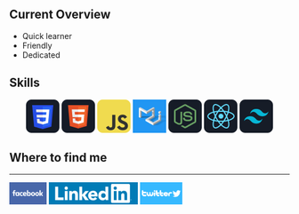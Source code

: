 <h2>Current Overview</h2>

 <ul>
  <li>Quick learner</li> 
  <li>Friendly</li> 
  <li>Dedicated</li> 
</ul>



<h2>Skills</h2>

<p align="center">
      <img src="./images/css.png" />
      <img src="./images/HTML.png" />
      <img src="./images/JavaScript.png" />
      <img src="./images/Material-UI.png" />
      <img src="./images/node.png" />
      <img src="./images/react.png" />
      <img src="./images/tailwind.png" />
</p>



<h2>Where to find me</h2>
<hr>
<a href=""><img src="./images/banner/facebook(2).png" alt=""></a>
<a href=""><img src="./images/banner/linkedin-logo(2).png" alt=""></a>
<a href=""><img src="./images/banner/twitter-logo(1).png" alt=""></a>
</div>
